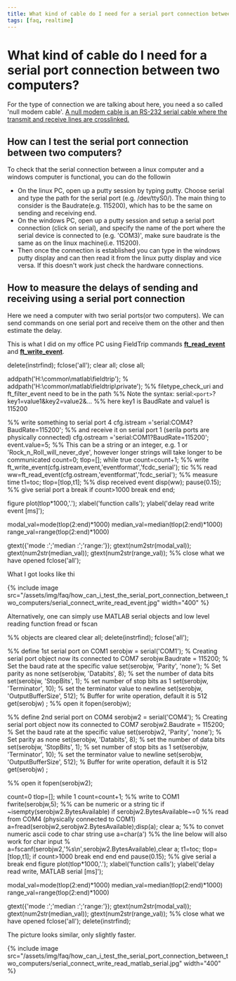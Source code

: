 ```yaml
---
title: What kind of cable do I need for a serial port connection between two computers?
tags: [faq, realtime]
---
```


# What kind of cable do I need for a serial port connection between two computers?

For the type of connection we are talking about here, you need a so called 'null modem cable'. [A null modem cable is an RS-232 serial cable where the transmit and receive lines are crosslinked.](http://en.wikipedia.org/wiki/Null_modem)

## How can I test the serial port connection between two computers?

To check that the serial connection between a linux computer and a windows computer is functional, you can do the followin

*  On the linux PC, open up a putty session by typing putty. Choose serial and type the path for the serial port (e.g. /dev/ttyS0/). The main thing to consider is the Baudrate(e.g. 115200), which has to be the same on sending and receiving end.
*  On the windows PC, open up a putty session and setup a serial port connection (click on serial), and specify the name of the port where the serial device is connected to (e.g. 'COM3)', make sure baudrate is the same as on the linux machine(i.e. 115200).
*  Then once the connection is established you can type in the windows putty display and can then read it from the linux putty display and vice versa. If this doesn't work just check the hardware connections.

## How to measure the delays of sending and receiving using a serial port connection

Here we need a computer with two serial ports(or two computers). We can send commands on one serial port and receive them on the other and then estimate the delay.

This is what I did on my office PC using FieldTrip commands **[ft_read_event](/reference/ft_read_event)** and **[ft_write_event](/reference/ft_write_event)**.

  delete(instrfind);
  fclose('all');
  clear all;
  close all;

  addpath('H:\common\matlab\fieldtrip\');
  % addpath('H:\common\matlab\fieldtrip\private\');
  %% filetype_check_uri and ft_filter_event need to be in the path
  %% Note the syntax: serial:`<port>`?key1=value1&key2=value2&...
  %% here key1 is BaudRate and value1 is 115200

  %% write something to serial port 4
  cfg.istream ='serial:COM4?BaudRate=115200';
  %% and receive it on serial port 1 (serila ports are physically connected)
  cfg.ostream ='serial:COM1?BaudRate=115200';
  event.value=5; %% This can be a string or an integer, e.g. 1 or 'Rock_n_Roll_will_never_dye', however longer strings will take longer to be communicated
  count=0;
  tlop=[];
  while true
  count=count+1;
  %% write
  ft_write_event(cfg.istream,event,'eventformat','fcdc_serial');
  tic
  %% read
  ww=ft_read_event(cfg.ostream,'eventformat','fcdc_serial');
  %% measure time
  t1=toc;
  tlop=[tlop,t1];
  %% disp received event
  disp(ww);
  pause(0.15); %% give serial port a break
  if count>1000
      break
  end
  end;


  figure
  plot(tlop*1000,'.');
  xlabel('function calls');
  ylabel('delay read write event [ms]');

  modal_val=mode(tlop(2:end)*1000)
  median_val=median(tlop(2:end)*1000)
  range_val=range(tlop(2:end)*1000)

  gtext({'mode :';'median :';'range:'});
  gtext(num2str(modal_val));
  gtext(num2str(median_val));
  gtext(num2str(range_val));
  %% close what we have opened
  fclose('all');


What I got looks like thi

{% include image src="/assets/img/faq/how_can_i_test_the_serial_port_connection_between_two_computers/serial_connect_write_read_event.jpg" width="400" %}

Alternatively, one can simply use MATLAB serial objects and low level reading function fread or fscan


  %% objects are cleared
  clear all;
  delete(instrfind);
  fclose('all');

  %% define 1st serial port on COM1
  serobjw = serial('COM1');              % Creating serial port object now its connected to COM7
  serobjw.Baudrate = 115200;             % Set the baud rate at the specific value
  set(serobjw, 'Parity', 'none');        % Set parity as none
  set(serobjw, 'Databits', 8);           % set the number of data bits
  set(serobjw, 'StopBits', 1);           % set number of stop bits as 1
  set(serobjw, 'Terminator', 10);        % set the terminator value to newline
  set(serobjw, 'OutputBufferSize', 512); % Buffer for write operation, default it is 512
  get(serobjw) ;
  %% open it
  fopen(serobjw);

  %% define 2nd serial port on COM4
  serobjw2 = serial('COM4');             % Creating serial port object now its connected to COM7
  serobjw2.Baudrate = 115200;            % Set the baud rate at the specific value
  set(serobjw2, 'Parity', 'none');       % Set parity as none
  set(serobjw, 'Databits', 8);           % set the number of data bits
  set(serobjw, 'StopBits', 1);           % set number of stop bits as 1
  set(serobjw, 'Terminator', 10);        % set the terminator value to newline
  set(serobjw, 'OutputBufferSize', 512); % Buffer for write operation, default it is 512
  get(serobjw) ;

  %% open it
  fopen(serobjw2);

  count=0
  tlop=[];
  while 1
      count=count+1;
      %% write to COM1
      fwrite(serobjw,5); %% can be numeric or a string
      tic
      if ~isempty(serobjw2.BytesAvailable)
          if serobjw2.BytesAvailable~=0
              %% read from COM4 (physically connected to COM1)
              a=fread(serobjw2,serobjw2.BytesAvailable);disp(a);
              clear a;
              %% to convet numeric ascii code to char string use a=char(a')
              %% the line below will also work for char input
              % a=fscanf(serobjw2,'%s\n',serobjw2.BytesAvailable),clear a;
              t1=toc;
              tlop=[tlop,t1];
              if count>1000
                  break
              end
          end
      end
        pause(0.15); %% give serial a break
  end
  figure
  plot(tlop*1000,'.');
  xlabel('function calls');
  ylabel('delay read write, MATLAB serial [ms]');

  modal_val=mode(tlop(2:end)*1000)
  median_val=median(tlop(2:end)*1000)
  range_val=range(tlop(2:end)*1000)

  gtext({'mode :';'median :';'range:'});
  gtext(num2str(modal_val));
  gtext(num2str(median_val));
  gtext(num2str(range_val));
  %% close what we have opened
  fclose('all');
  delete(instrfind);

The picture looks similar, only slightly faster.

{% include image src="/assets/img/faq/how_can_i_test_the_serial_port_connection_between_two_computers/serial_connect_write_read_matlab_serial.jpg" width="400" %}
